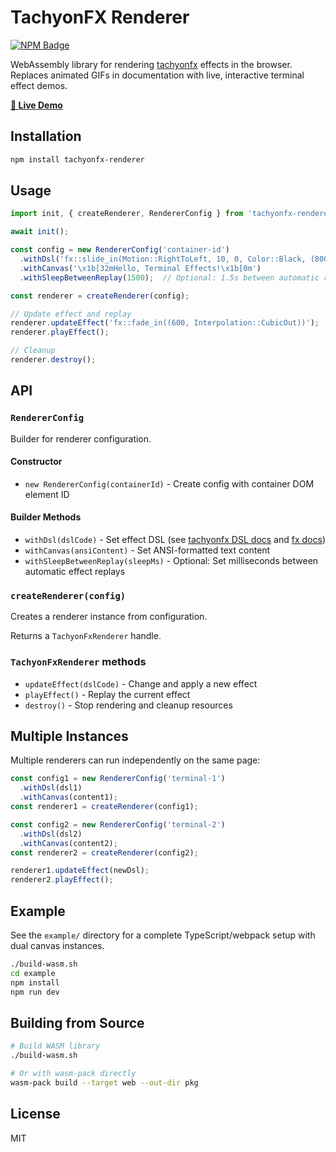# TachyonFX Renderer

[![NPM Badge]][NPM]

WebAssembly library for rendering [tachyonfx](https://github.com/junkdog/tachyonfx) effects in the browser. Replaces
animated GIFs in documentation with live, interactive terminal effect demos.

**[🚀 Live Demo](https://junkdog.github.io/tachyonfx-renderer/)**

## Installation

```bash
npm install tachyonfx-renderer
```

## Usage

```typescript
import init, { createRenderer, RendererConfig } from 'tachyonfx-renderer';

await init();

const config = new RendererConfig('container-id')
  .withDsl('fx::slide_in(Motion::RightToLeft, 10, 0, Color::Black, (800, Interpolation::QuadOut))')
  .withCanvas('\x1b[32mHello, Terminal Effects!\x1b[0m')
  .withSleepBetweenReplay(1500);  // Optional: 1.5s between automatic replays

const renderer = createRenderer(config);

// Update effect and replay
renderer.updateEffect('fx::fade_in((600, Interpolation::CubicOut))');
renderer.playEffect();

// Cleanup
renderer.destroy();
```

## API

### `RendererConfig`

Builder for renderer configuration.

#### Constructor
- `new RendererConfig(containerId)` - Create config with container DOM element ID

#### Builder Methods
- `withDsl(dslCode)` - Set effect DSL (see [tachyonfx DSL docs][tfx-dsl] and [fx docs][fx-docs])
- `withCanvas(ansiContent)` - Set ANSI-formatted text content
- `withSleepBetweenReplay(sleepMs)` - Optional: Set milliseconds between automatic effect replays

 [tfx-dsl]: https://github.com/junkdog/tachyonfx/blob/development/docs/dsl.md
 [fx-docs]: https://docs.rs/tachyonfx/latest/tachyonfx/fx/index.html

### `createRenderer(config)`

Creates a renderer instance from configuration.

Returns a `TachyonFxRenderer` handle.

### `TachyonFxRenderer` methods

- `updateEffect(dslCode)` - Change and apply a new effect
- `playEffect()` - Replay the current effect
- `destroy()` - Stop rendering and cleanup resources


## Multiple Instances

Multiple renderers can run independently on the same page:

```typescript
const config1 = new RendererConfig('terminal-1')
  .withDsl(dsl1)
  .withCanvas(content1);
const renderer1 = createRenderer(config1);

const config2 = new RendererConfig('terminal-2')
  .withDsl(dsl2)
  .withCanvas(content2);
const renderer2 = createRenderer(config2);

renderer1.updateEffect(newDsl);
renderer2.playEffect();
```

## Example

See the `example/` directory for a complete TypeScript/webpack setup with dual canvas instances.

```bash
./build-wasm.sh
cd example
npm install
npm run dev
```

## Building from Source

```bash
# Build WASM library
./build-wasm.sh

# Or with wasm-pack directly
wasm-pack build --target web --out-dir pkg
```

## License

MIT

[npm]: https://www.npmjs.com/package/tachyon-fxrenderer
[NPM Badge]: https://img.shields.io/npm/v/tachyonfx-renderer.svg

